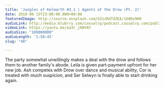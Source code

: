 ```yaml
---
title: 'Jungles of Kelmarth #3.1 | Agents of the Drow (Pt. 2)'
date: 2018-06-15T23:00:00.000+00:00
featuredImage: http://source.unsplash.com/G31zRdTdZEA/1600x900
audioLink: http://media.blubrry.com/casualrp/podcast.casualrp.com/public/Chapter%203%20Ep.%201%20_%20Agents%20of%20the%20Drow%20(Part%202).mp3
videoLink: https://youtu.be/ea3r_jKWYAY
audioSize: "109000000"
audioLength: '1:58:45'
slug: "48"

---
```

The party somewhat unwillingly makes a deal with the drow and follows them to another family's abode. Leila is given part-payment upfront for her new job. Ash competes with Drow over dance and musical ability, Cor is treated with much suspicion, and Ser Selwyn is finally able to start drinking again.